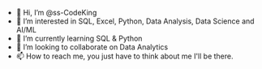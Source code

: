 - 👋 Hi, I’m @ss-CodeKing
- 👀 I’m interested in SQL, Excel, Python, Data Analysis, Data Science and AI/ML
- 🌱 I’m currently learning SQL & Python
- 💞️ I’m looking to collaborate on Data Analytics
- 📫 How to reach me, you just have to think about me I'll be there.

<!---
ss-CodeKing/ss-CodeKing is a ✨ special ✨ repository because its `README.md` (this file) appears on your GitHub profile.
You can click the Preview link to take a look at your changes.
--->
